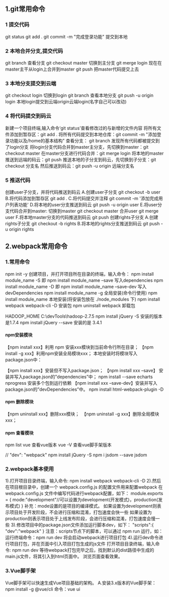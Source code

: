 ## 1.git常用命令

### 1 提交代码

git status
git add .
git commit -m "完成登录功能"   提交到本地

### 2 本地合并分支,提交代码

git branch  查看分支
git checkout master 切换到主分支
git merge login   现在在master主干从login上合并到master
git push  把master代码提交上去

### 3 本地分支提交到云端

git checkout login 切换到login
git branch  查看本地分支
git push -u origin login  本地login提交到云端origin云端login(名字自己可以改动)

### 4 将代码提交到码云

新建一个项目终端,输入命令‘git status’查看修改过的与新增的文件内容
将所有文件添加到暂存区：git add .
将所有代码提交到本地仓库：git commit -m "添加登录功能以及/home的基本结构"
查看分支： git branch  发现所有代码都被提交到了login分支
将login分支代码合并到master主分支，先切换到master：git checkout master
在master分支进行代码合并：git merge login
将本地的master推送到远端的码云：git push
推送本地的子分支到码云，先切换到子分支：git checkout 分支名
然后推送到码云：git push -u origin 远端分支名

### 5 推送代码

创建user子分支，并将代码推送到码云
A.创建user子分支  git checkout -b user
B.将代码添加到暂存区 git add .
C.将代码提交并注释 git commit -m '添加完成用户列表功能'
D.将本地的user分支推送到码云 git push -u origin user
E.将user分支代码合并到master:
切换到master   git checkout master
合并user       git merge user
F.将本地master分支的代码推送到码云  git push
创建rights子分支
A.创建rights子分支 git checkout -b rights
B.将本地的rights分支推送到码云 git push -u origin rights


## 2.webpack常用命令

### 1.常用命令
npm init -y 创建项目，并打开项目所在目录的终端，输入命令：
npm install module_name -S    即    npm install module_name –save    写入dependencies
npm install module_name -D    即    npm install module_name –save-dev 写入devDependencies
npm install module_name -g 全局安装(命令行使用)
npm install module_name 本地安装(将安装包放在 ./node_modules 下)
npm install webpack webpack-cli -D  安装包
npm uninstall webpack  卸载包

HADOOP_HOME	C:\devTools\hadoop-2.7.5
npm install jQuery -S   安装的版本是1.7.4
npm install jQuery --save 安装的是	3.4.1

#### npm安装模块

【npm install xxx】利用 npm 安装xxx模块到当前命令行所在目录；
【npm install -g xxx】利用npm安装全局模块xxx；
本地安装时将模块写入package.json中：

【npm install xxx】安装但不写入package.json；
【npm install xxx –save】 安装并写入package.json的”dependencies”中；
 npm install --save echarts nprogress 安装多个包到运行依赖
【npm install xxx –save-dev】安装并写入package.json的”devDependencies”中。
 npm install html-webpack-plugin -D

####  npm 删除模块

【npm uninstall xxx】删除xxx模块； 
【npm uninstall -g xxx】删除全局模块xxx；

#### npm 查看模块

npm list vue 查看vue版本
vue -V 查看vue脚手架版本

// "dev": "webpack"
npm install jQuery -S
npm i jsdom --save
jsdom



### 2.webpack基本使用
1).打开项目目录终端，输入命令:
npm install webpack webpack-cli -D
2).然后在项目根目录中，创建一个 webpack.config.js 的配置文件用来配置webpack
在 webpack.config.js 文件中编写代码进行webpack配置，如下：
module.exports = {
mode:"development"//可以设置为development(开发模式)，production(发布模式)
}
补充：mode设置的是项目的编译模式。
如果设置为development则表示项目处于开发阶段，不会进行压缩和混淆，打包速度会快一些
如果设置为production则表示项目处于上线发布阶段，会进行压缩和混淆，打包速度会慢一些
3).修改项目中的package.json文件添加运行脚本dev，如下：
"scripts":{
    "dev":"webpack"
}
注意：scripts节点下的脚本，可以通过 npm run 运行，如：
运行终端命令：npm run dev
将会启动webpack进行项目打包
4).运行dev命令进行项目打包，并在页面中引入项目打包生成的js文件
打开项目目录终端，输入命令:
npm run dev
等待webpack打包完毕之后，找到默认的dist路径中生成的main.js文件，将其引入到html页面中。
浏览页面查看效果。

### 3.Vue脚手架

Vue脚手架可以快速生成Vue项目基础的架构。
A.安装3.x版本的Vue脚手架：
npm install -g @vue/cli
命令：vue ui




